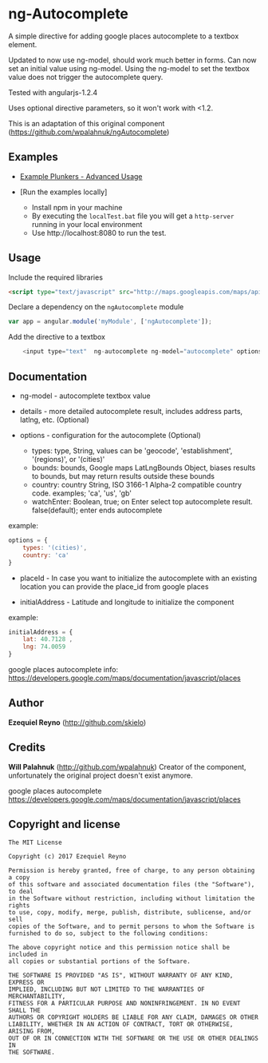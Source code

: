 # ng-Autocomplete

A simple directive for adding google places autocomplete to a textbox element. 

Updated to now use ng-model, should work much better in forms. Can now set an initial value using ng-model. Using the ng-model to set the textbox value does not trigger the autocomplete query.

Tested with angularjs-1.2.4

Uses optional directive parameters, so it won't work with <1.2. 

This is an adaptation of this original component (https://github.com/wpalahnuk/ngAutocomplete)

## Examples

+ [Example Plunkers - Advanced Usage](http://embed.plnkr.co/wQZPsx/)

+ [Run the examples locally]
	+ Install npm in your machine
	+ By executing the `localTest.bat` file you will get a `http-server` running in your local environment
	+ Use http://localhost:8080 to run the test.

## Usage

Include the required libraries 
```html
<script type="text/javascript" src="http://maps.googleapis.com/maps/api/js?libraries=places"></script>
```

Declare a dependency on the `ngAutocomplete` module
``` javascript
var app = angular.module('myModule', ['ngAutocomplete']);
```

Add the directive to a textbox

``` javascript
    <input type="text"  ng-autocomplete ng-model="autocomplete" options="options" details="details"/>
```

## Documentation

+ ng-model - autocomplete textbox value

+ details - more detailed autocomplete result, includes address parts, latlng, etc. (Optional)

+ options - configuration for the autocomplete (Optional)

    + types: type,        String, values can be 'geocode', 'establishment', '(regions)', or '(cities)'
	+ bounds: bounds,     Google maps LatLngBounds Object, biases results to bounds, but may return results outside these bounds
	+ country: country    String, ISO 3166-1 Alpha-2 compatible country code. examples; 'ca', 'us', 'gb'
    + watchEnter:         Boolean, true; on Enter select top autocomplete result. false(default); enter ends autocomplete  

example: 

``` javascript
options = {
	types: '(cities)',
	country: 'ca'
}
```
+ placeId - In case you want to initialize the autocomplete with an existing location you can provide the place_id from google places

+ initialAddress - Latitude and longitude to initialize the component

example: 
``` javascript
initialAddress = {
	lat: 40.7128 , 
    lng: 74.0059
}
```

google places autocomplete info: https://developers.google.com/maps/documentation/javascript/places

## Author

**Ezequiel Reyno** (http://github.com/skielo)

## Credits

**Will Palahnuk** (http://github.com/wpalahnuk) Creator of the component, unfortunately the original project doesn't exist anymore.

google places autocomplete https://developers.google.com/maps/documentation/javascript/places

## Copyright and license

    The MIT License

	Copyright (c) 2017 Ezequiel Reyno

	Permission is hereby granted, free of charge, to any person obtaining a copy
	of this software and associated documentation files (the "Software"), to deal
	in the Software without restriction, including without limitation the rights
	to use, copy, modify, merge, publish, distribute, sublicense, and/or sell
	copies of the Software, and to permit persons to whom the Software is
	furnished to do so, subject to the following conditions:

	The above copyright notice and this permission notice shall be included in
	all copies or substantial portions of the Software.

	THE SOFTWARE IS PROVIDED "AS IS", WITHOUT WARRANTY OF ANY KIND, EXPRESS OR
	IMPLIED, INCLUDING BUT NOT LIMITED TO THE WARRANTIES OF MERCHANTABILITY,
	FITNESS FOR A PARTICULAR PURPOSE AND NONINFRINGEMENT. IN NO EVENT SHALL THE
	AUTHORS OR COPYRIGHT HOLDERS BE LIABLE FOR ANY CLAIM, DAMAGES OR OTHER
	LIABILITY, WHETHER IN AN ACTION OF CONTRACT, TORT OR OTHERWISE, ARISING FROM,
	OUT OF OR IN CONNECTION WITH THE SOFTWARE OR THE USE OR OTHER DEALINGS IN
	THE SOFTWARE.
